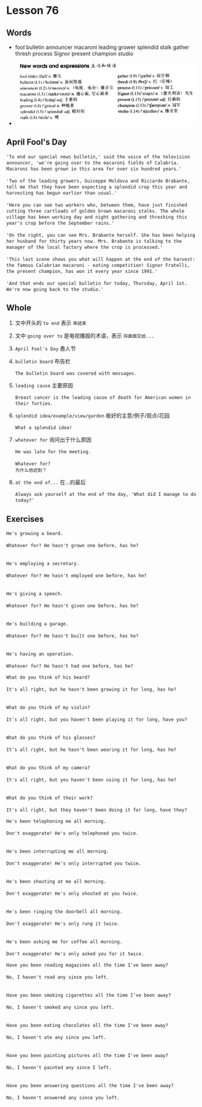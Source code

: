 # Lesson 76

## Words

- fool bulletin announcer macaroni leading grower splendid stalk gather thresh process Signor present champion studio

- ![Words](../../../Images/Part2/08/words-76.png)

## April Fool's Day

```
'To end our special news bulletin,' said the voice of the television announcer, 'we're going over to the macaroni fields of Calabria. Macaroni has been grown in this area for over six hundred years.'

'Two of the leading growers, Guiseppe Moldova and Riccardo Brabante, tell me that they have been expecting a splendid crop this year and harvesting has begun earlier than usual.'

'Here you can see two workers who, between them, have just finished cutting three cartloads of golden brown macaroni stalks. The whole village has been working day and night gathering and threshing this year's crop before the September rains.'

'On the right, you can see Mrs. Brabante herself. She has been helping her husband for thirty years now. Mrs. Brabante is talking to the manager of the local factory where the crop is processed.'

'This last scene shows you what will happen at the end of the harvest: the famous Calabrian macaroni - eating competition! Signor Fratelli, the present champion, has won it every year since 1991.'

'And that ends our special bulletin for today, Thursday, April 1st. We're now going back to the studio.'
```

## Whole

1. 文中开头的 `to end` 表示 `来结束`

2. 文中 `going over to` 是电视播报的术语，表示 `将画面交给...`

3. `April Fool's Day` 愚人节

4. `bulletin board` 布告栏

   ```
   The bulletin board was covered with messages.
   ```

5. `leading cause` 主要原因

   ```
   Breast cancer is the leading cause of death for American women in their forties.
   ```

6. `splendid idea/example/view/garden` 极好的主意/例子/观点/花园

   ```
   What a splendid idea!
   ```

7. `whatever for` 询问出于什么原因

   ```
   He was late for the meeting.

   Whatever for?
   为什么他迟到？
   ```

8. `at the end of...` 在...的最后

   ```
   Always ask yourself at the end of the day, 'What did I manage to do today?'
   ```

## Exercises

```
He's growing a beard.

Whatever for? He hasn't grown one before, has he?


He's employing a secretary.

Whatever for? He hasn't employed one before, has he?


He's giving a speech.

Whatever for? He hasn't given one before, has he?


He's building a garage.

Whatever for? He hasn't built one before, has he?


He's having an operation.

Whatever for? He hasn't had one before, has he?
```

```
What do you think of his beard?

It's all right, but he hasn't been growing it for long, has he?


What do you think of my violin?

It's all right, but you haven't been playing it for long, have you?


What do you think of his glasses?

It's all right, but he hasn't been wearing it for long, has he?


What do you think of my camera?

It's all right, but you haven't been using it for long, has he?


What do you think of their work?

It's all right, but they haven't been doing it for long, have they?
```

```
He's been telephoning me all morning.

Don't exaggerate! He's only telephoned you twice.


He's been interrupting me all morning.

Don't exaggerate! He's only interrupted you twice.


He's been shouting at me all morning.

Don't exaggerate! He's only shouted at you twice.


He's been ringing the doorbell all morning.

Don't exaggerate! He's only rung it twice.


He's been asking me for coffee all morning.

Don't exaggerate! He's only asked you for it twice.
```

```
Have you been reading magazines all the time I've been away?

No, I haven't read any since you left.


Have you been smoking cigarettes all the time I've been away?

No, I haven't smoked any since you left.


Have you been eating chocolates all the time I've been away?

No, I haven't ate any since you left.


Have you been painting pictures all the time I've been away?

No, I haven't painted any since I left.


Have you been answering questions all the time I've been away?

No, I haven't answered any since you left.
```
